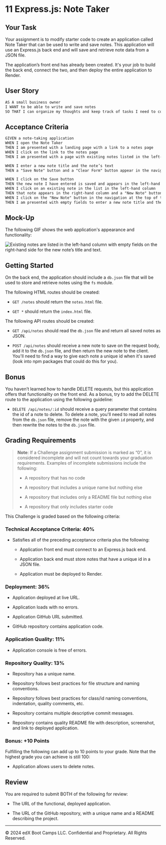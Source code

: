 # 11 Express.js: Note Taker

## Your Task

Your assignment is to modify starter code to create an application called Note Taker that can be used to write and save notes. This application will use an Express.js back end and will save and retrieve note data from a JSON file.

The application’s front end has already been created. It's your job to build the back end, connect the two, and then deploy the entire application to Render.

## User Story

```md
AS A small business owner
I WANT to be able to write and save notes
SO THAT I can organize my thoughts and keep track of tasks I need to complete
```

## Acceptance Criteria

```md
GIVEN a note-taking application
WHEN I open the Note Taker
THEN I am presented with a landing page with a link to a notes page
WHEN I click on the link to the notes page
THEN I am presented with a page with existing notes listed in the left-hand column, plus empty fields to enter a new note title and the note’s text in the right-hand column

WHEN I enter a new note title and the note’s text
THEN a "Save Note" button and a "Clear Form" button appear in the navigation at the top of the page

WHEN I click on the Save button
THEN the new note I have entered is saved and appears in the left-hand column with the other existing notes and the buttons in the navigation disappear
WHEN I click on an existing note in the list in the left-hand column
THEN that note appears in the right-hand column and a "New Note" button appears in the navigation
WHEN I click on the "New Note" button in the navigation at the top of the page
THEN I am presented with empty fields to enter a new note title and the note’s text in the right-hand column and the button disappears
```

## Mock-Up

The following GIF shows the web application's appearance and functionality:

![Existing notes are listed in the left-hand column with empty fields on the right-hand side for the new note’s title and text.](./Assets/11-express-homework-demo.gif)

## Getting Started

On the back end, the application should include a `db.json` file that will be used to store and retrieve notes using the `fs` module.

The following HTML routes should be created:

- `GET /notes` should return the `notes.html` file.

- `GET *` should return the `index.html` file.

The following API routes should be created:

- `GET /api/notes` should read the `db.json` file and return all saved notes as JSON.

- `POST /api/notes` should receive a new note to save on the request body, add it to the `db.json` file, and then return the new note to the client. You'll need to find a way to give each note a unique id when it's saved (look into npm packages that could do this for you).

## Bonus

You haven’t learned how to handle DELETE requests, but this application offers that functionality on the front end. As a bonus, try to add the DELETE route to the application using the following guideline:

- `DELETE /api/notes/:id` should receive a query parameter that contains the id of a note to delete. To delete a note, you'll need to read all notes from the `db.json` file, remove the note with the given `id` property, and then rewrite the notes to the `db.json` file.

## Grading Requirements

> **Note**: If a Challenge assignment submission is marked as “0”, it is considered incomplete and will not count towards your graduation requirements. Examples of incomplete submissions include the following:
>
> - A repository that has no code
>
> - A repository that includes a unique name but nothing else
>
> - A repository that includes only a README file but nothing else
>
> - A repository that only includes starter code

This Challenge is graded based on the following criteria:

### Technical Acceptance Criteria: 40%

- Satisfies all of the preceding acceptance criteria plus the following:

  - Application front end must connect to an Express.js back end.

  - Application back end must store notes that have a unique id in a JSON file.

  - Application must be deployed to Render.

### Deployment: 36%

- Application deployed at live URL.

- Application loads with no errors.

- Application GitHub URL submitted.

- GitHub repository contains application code.

### Application Quality: 11%

- Application console is free of errors.

### Repository Quality: 13%

- Repository has a unique name.

- Repository follows best practices for file structure and naming conventions.

- Repository follows best practices for class/id naming conventions, indentation, quality comments, etc.

- Repository contains multiple descriptive commit messages.

- Repository contains quality README file with description, screenshot, and link to deployed application.

### Bonus: +10 Points

Fulfilling the following can add up to 10 points to your grade. Note that the highest grade you can achieve is still 100:

- Application allows users to delete notes.

## Review

You are required to submit BOTH of the following for review:

- The URL of the functional, deployed application.

- The URL of the GitHub repository, with a unique name and a README describing the project.

---

© 2024 edX Boot Camps LLC. Confidential and Proprietary. All Rights Reserved.
